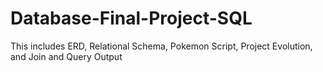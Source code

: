 # Database-Final-Project-SQL
This includes ERD, Relational Schema, Pokemon Script, Project Evolution, and Join and Query Output
